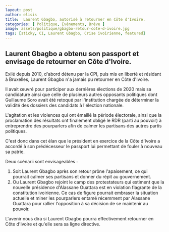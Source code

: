 ```yaml
---
layout: post
author: elisis
title:  Laurent Gbagbo, autorisé à retourner en Côte d'Ivoire.
categories: [ Politique, Événements, Brève ]
image: assets/politique/gbagbo-retour-cote-d-ivoire.jpg
tags: [sticky, CI, Laurent Gbagbo, Crise ivoirienne, featured]
---
```



## Laurent Gbagbo a obtenu son passport et envisage de retourner en Côte d'Ivoire.


Exilé depuis 2010, d'abord détenu par la CPI, puis mis en liberté et résidant à Bruxelles, Laurent Gbagbo n'a jamais pu retourner en Côte d'Ivoire.

Il avait œuvré pour participer aux dernières élections de 2020 mais sa candidature ainsi que celle de plusieurs autres opposants politiques dont Guillaume Soro avait été retoqué par l'institution chargée de déterminer la validité des dossiers des candidats à l'élection nationale.

L'agitation et les violences qui ont émaillé la période électorale, ainsi que la proclamation des résultats ont finalement obligé le RDR (parti au pouvoir) à entreprendre des pourparlers afin de calmer les partisans des autres partis politiques.

C'est donc dans cet élan que le président en exercice de la Côte d'Ivoire a accordé à son prédécesseur le passport lui permettant de fouler à nouveau sa patrie.

Deux scénarii sont envisageables : 
1. Soit Laurent Gbagbo après son retour prône l'apaisement, ce qui pourrait calmer ses partisans et donner du répit au gouvernement.
2. Ou Laurent Gbagbo rejoint le camp des protestateurs qui estiment que la nouvelle présidence d'Alassane Ouattara est en violation flagrante de la constitution ivoirienne. Ce cas de figure pourrait embraser la situation actuelle et miner les pourparlers entamé récemment par Alassane Ouattara pour rallier l'opposition à sa décision de se maintenir au pouvoir.

L'avenir nous dira si Laurent Gbagbo pourra effectivement retourner en Côte d'Ivoire et qu'elle sera sa ligne directive.